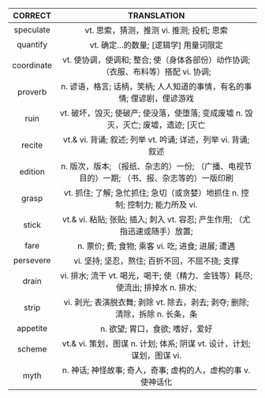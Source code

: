 |   CORRECT  |                                         TRANSLATION                                         |
|:----------:|:-------------------------------------------------------------------------------------------:|
|  speculate |                          vt. 思索，猜测，推测 vi. 推测; 投机; 思索                          |
|  quantify  |                             vt. 确定…的数量; [逻辑学] 用量词限定                            |
| coordinate |      vt. 使协调，使调和; 整合; 使（身体各部份）动作协调; （衣服、布料等）搭配 vi. 协调;     |
|   proverb  |           n. 谚语，格言; 话柄，笑柄; 人人知道的事情，有名的事情; 俚谚剧，俚谚游戏           |
|    ruin    |      vt. 破坏，毁灭; 使破产; 使没落，使堕落; 变成废墟 n. 毁灭，灭亡; 废墟，遗迹; [灭亡      |
|   recite   |                vt.& vi. 背诵; 叙述; 列举 vt. 吟诵; 详述，列举 vi. 背诵; 叙述                |
|   edition  | n. 版次，版本; （报纸、杂志的）一份; （广播、电视节目的）一期; （书、报、杂志等的）一版印刷 |
|    grasp   |         vt. 抓住; 了解; 急忙抓住; 急切（或贪婪）地抓住 n. 控制; 控制力; 能力所及 vi.        |
|    stick   |         vt.& vi. 粘贴; 张贴; 插入; 刺入 vt. 容忍; 产生作用; （尤指迅速或随手）放置;         |
|    fare    |                       n. 票价; 费; 食物; 乘客 vi. 吃; 进食; 进展; 遭遇                      |
|  persevere |                        vi. 坚持; 坚忍，熬住; 百折不回，不屈不挠; 支撑                       |
|    drain   |        vi. 排水; 流干 vt. 喝光，喝干; 使（精力、金钱等）耗尽; 使流出; 排掉水 n. 排水;       |
|    strip   |        vi. 剥光; 表演脱衣舞; 剥除 vt. 除去，剥去; 剥夺; 删除; 清除，拆除 n. 长条，条        |
|  appetite  |                               n. 欲望; 胃口，食欲; 嗜好，爱好                               |
|   scheme   |            vt.& vi. 策划，图谋 n. 计划; 体系; 阴谋 vt. 设计，计划; 谋划，图谋 vi.           |
|    myth    |                n. 神话; 神怪故事; 奇人，奇事; 虚构的人，虚构的事 v. 使神话化                |
